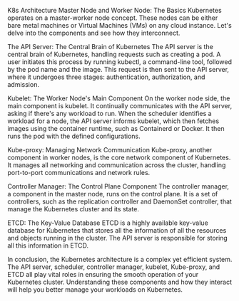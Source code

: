 K8s Architecture Master Node and Worker Node: The Basics Kubernetes operates on a master-worker node concept. These nodes can be either bare metal machines or Virtual Machines (VMs) on any cloud instance. Let's delve into the components and see how they interconnect.

The API Server: The Central Brain of Kubernetes The API server is the central brain of Kubernetes, handling requests such as creating a pod. A user initiates this process by running kubectl, a command-line tool, followed by the pod name and the image. This request is then sent to the API server, where it undergoes three stages: authentication, authorization, and admission.

Kubelet: The Worker Node's Main Component On the worker node side, the main component is kubelet. It continually communicates with the API server, asking if there's any workload to run. When the scheduler identifies a workload for a node, the API server informs kubelet, which then fetches images using the container runtime, such as Containerd or Docker. It then runs the pod with the defined configurations.

Kube-proxy: Managing Network Communication Kube-proxy, another component in worker nodes, is the core network component of Kubernetes. It manages all networking and communication across the cluster, handling port-to-port communications and network rules.

Controller Manager: The Control Plane Component The controller manager, a component in the master node, runs on the control plane. It is a set of controllers, such as the replication controller and DaemonSet controller, that manage the Kubernetes cluster and its state.

ETCD: The Key-Value Database ETCD is a highly available key-value database for Kubernetes that stores all the information of all the resources and objects running in the cluster. The API server is responsible for storing all this information in ETCD.

In conclusion, the Kubernetes architecture is a complex yet efficient system. The API server, scheduler, controller manager, kubelet, Kube-proxy, and ETCD all play vital roles in ensuring the smooth operation of your Kubernetes cluster. Understanding these components and how they interact will help you better manage your workloads on Kubernetes.
